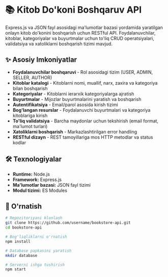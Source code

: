 # 📚 Kitob Do'koni Boshqaruv API

Express.js va JSON fayl asosidagi ma'lumotlar bazasi yordamida yaratilgan onlayn kitob do'konini boshqarish uchun RESTful API. Foydalanuvchilar, kitoblar, kategoriyalar va buyurtmalar uchun to'liq CRUD operatsiyalari, validatsiya va xatoliklarni boshqarish tizimi mavjud.

## ✨ Asosiy Imkoniyatlar

- **Foydalanuvchilar boshqaruvi** - Rol asosidagi tizim (USER, ADMIN, SELLER, AUTHOR)
- **Kitoblar katalogi** - Kitoblarni nomi, muallif, narx, zaxira va kategoriya bilan boshqarish
- **Kategoriyalar** - Kitoblarni ierarxik kategoriyalarga ajratish
- **Buyurtmalar** - Mijozlar buyurtmalarini yaratish va boshqarish
- **Autentifikatsiya** - Email/parol asosida kirish tizimi
- **Bog'langan resurslar** - Foydalanuvchi buyurtmalari va kategoriya kitoblariga kirish
- **To'liq validatsiya** - Barcha maydonlar uchun tekshirish (email format, ma'lumot turlari)
- **Xatoliklarni boshqarish** - Markazlashtirilgan error handling
- **RESTful dizayn** - REST tamoyillariga mos HTTP metodlar va status kodlar

## 🛠 Texnologiyalar

- **Runtime:** Node.js
- **Framework:** Express.js
- **Ma'lumotlar bazasi:** JSON fayl tizimi
- **Modul tizimi:** ES Modules

## 🚀 O'rnatish
```bash
# Repozitoriyani klonlash
git clone https://github.com/username/bookstore-api.git
cd bookstore-api

# Bog'liqliklarni o'rnatish
npm install

# Database papkasini yaratish
mkdir database

# Serverni ishga tushirish
npm start
